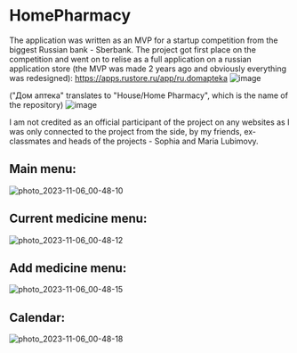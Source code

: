 # HomePharmacy
The application was written as an MVP for a startup competition from the biggest Russian bank - Sberbank. The project got first place on the competition and went on to relise as a full application on a russian application store (the MVP was made 2 years ago and obviously everything was redesigned): https://apps.rustore.ru/app/ru.domapteka
![image](https://github.com/IvanKolchanov/HomePharmacy/assets/83294629/eb1edc6a-471a-4ad7-9609-94ffcb15d0d6)

("Дом аптека" translates to "House/Home Pharmacy", which is the name of the repository)
![image](https://github.com/IvanKolchanov/HomePharmacy/assets/83294629/b6e68fad-1b4a-4d7f-bbb0-aabde543d3f0)

I am not credited as an official participant of the project on any websites as I was only connected to the project from the side, by my friends, ex-classmates and heads of the projects - Sophia and Maria Lubimovy.

## Main menu:
![photo_2023-11-06_00-48-10](https://github.com/IvanKolchanov/HomePharmacy/assets/83294629/a61c6bb1-0c80-4a14-a17e-5806c08747a4)
## Current medicine menu:
![photo_2023-11-06_00-48-12](https://github.com/IvanKolchanov/HomePharmacy/assets/83294629/28e66d6a-20f5-4c27-a467-08c800c79208)
## Add medicine menu:
![photo_2023-11-06_00-48-15](https://github.com/IvanKolchanov/HomePharmacy/assets/83294629/190866fc-10bb-45e0-b8c5-0e62bab065c1)
## Calendar:
![photo_2023-11-06_00-48-18](https://github.com/IvanKolchanov/HomePharmacy/assets/83294629/238f49db-e92e-45d8-9c35-0499b14e504e)

